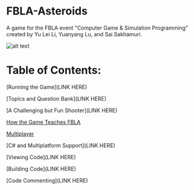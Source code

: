 # FBLA-Asteroids
A game for the FBLA event "Computer Game &amp; Simulation Programming" created by Yu Lei Li, Yuanyang Lu, and Sai Sakhamuri.

![alt text](https://cdn.discordapp.com/attachments/380481535641387009/547217523184107551/icons8-next-page-64.png=234x468)

# Table of Contents:

[Running the Game](LINK HERE)

[Topics and Question Bank](LINK HERE)

[A Challenging but Fun Shooter](LINK HERE)

[How the Game Teaches FBLA]()

[Multiplayer]()

[C# and Multiplatform Support](LINK HERE)

[Viewing Code](LINK HERE)

[Building Code](LINK HERE)

[Code Commenting](LINK HERE)
